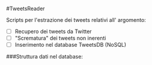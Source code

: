 #TweetsReader

Scripts per l'estrazione dei tweets relativi all' argomento:

- [ ] Recupero dei tweets da Twitter
- [ ] "Scrematura" dei tweets non inerenti
- [ ] Inserimento nel database TweetsDB (NoSQL)

###Struttura dati nel database:

